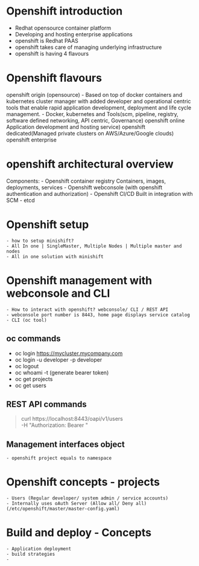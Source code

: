 # Openshift introduction 

- Redhat opensource container platform
- Developing and hosting enterprise applications
- openshift is Redhat PAAS
- openshift takes care of managing underlying infrastructure
- openshift is having 4 flavours 

# Openshift flavours 

openshift origin (opensource)
    - Based on top of docker containers and kubernetes cluster manager with added developer and operational centric tools that enable rapid application development, deployment and life cycle management.
    - Docker, kubernetes and Tools(scm, pipeline, registry, software defined networking, API centric, Governance)
openshift online Application development and hosting service)
openshift dedicated(Managed private clusters on AWS/Azure/Google clouds)
openshift enterprise

# openshift architectural overview 

Components:
    - Openshift container registry
        Containers, images, deployments, services 
    - Openshift webconsole (with openshift authentication and authorization)
    - Openshift CI/CD 
      Built in integration with SCM 
    - etcd

# Openshift setup 
    - how to setup minishift?
    - All In one | SingleMaster, Multiple Nodes | Multiple master and nodes
    - All in one solution with minishift 

# Openshift management with webconsole and CLI 
    - How to interact with openshift? webconsole/ CLI / REST API 
    - webconsole port number is 8443, home page displays service catalog
    - CLI (oc tool)

## oc commands
* oc login <https://mycluster.mycompany.com>
* oc login -u developer -p developer 
* oc logout 
* oc whoami -t (generate bearer token)
* oc get projects 
* oc get users 


## REST API commands 
> curl https://localhost:8443/oapi/v1/users \
    -H "Authorization: Bearer <TOKEN>"

## Management interfaces object 
    - openshift project equals to namespace

# Openshift concepts - projects 
    - Users (Regular developer/ system admin / service accounts)
    - Internally uses oAuth Server (Allow all/ Deny all) (/etc/openshift/master/master-config.yaml)

# Build and deploy - Concepts 
    - Application deployment
    - build strategies
    - 


